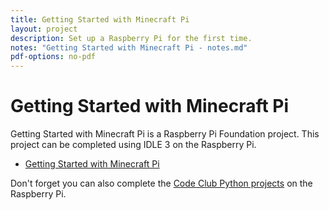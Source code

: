 ```yaml
---
title: Getting Started with Minecraft Pi
layout: project
description: Set up a Raspberry Pi for the first time. 
notes: "Getting Started with Minecraft Pi - notes.md"
pdf-options: no-pdf
---
```


# Getting Started with Minecraft Pi

Getting Started with Minecraft Pi is a Raspberry Pi Foundation project. This project can be completed using IDLE 3 on the Raspberry Pi.

+ [Getting Started with Minecraft Pi](https://www.raspberrypi.org/learning/getting-started-with-minecraft-pi/)

Don't forget you can also complete the [Code Club Python projects](https://codeclubprojects.org/en-GB/python/) on the Raspberry Pi. 

